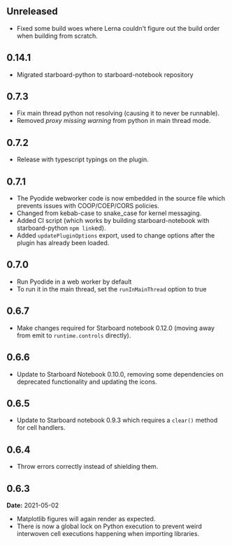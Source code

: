 ## Unreleased

- Fixed some build woes where Lerna couldn't figure out the build order when building from scratch.

## 0.14.1

- Migrated starboard-python to starboard-notebook repository

## 0.7.3

- Fix main thread python not resolving (causing it to never be runnable).
- Removed _proxy missing warning_ from python in main thread mode.

## 0.7.2

- Release with typescript typings on the plugin.

## 0.7.1

- The Pyodide webworker code is now embedded in the source file which prevents issues with COOP/COEP/CORS policies.
- Changed from kebab-case to snake_case for kernel messaging.
- Added CI script (which works by building starboard-notebook with starboard-python `npm link`ed).
- Added `updatePluginOptions` export, used to change options after the plugin has already been loaded.

## 0.7.0

- Run Pyodide in a web worker by default
- To run it in the main thread, set the `runInMainThread` option to true

## 0.6.7

- Make changes required for Starboard notebook 0.12.0 (moving away from emit to `runtime.controls` directly).

## 0.6.6

- Update to Starboard Notebook 0.10.0, removing some dependencies on deprecated functionality and updating the icons.

## 0.6.5

- Update to Starboard notebook 0.9.3 which requires a `clear()` method for cell handlers.

## 0.6.4

- Throw errors correctly instead of shielding them.

## 0.6.3

**Date:** 2021-05-02

- Matplotlib figures will again render as expected.
- There is now a global lock on Python execution to prevent weird interwoven cell executions happening when importing libraries.
